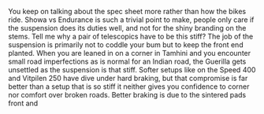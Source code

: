 You keep on talking about the spec sheet more rather than how the bikes ride. Showa vs Endurance is such a trivial point to make, people only care if the suspension does its duties well, and not for the shiny branding on the stems. Tell me why a pair of telescopics have to be this stiff? The job of the suspension is primarily not to coddle your bum but to keep the front end planted. When you are leaned in on a corner in Tamhini and you encounter small road imperfections as is normal for an Indian road, the Guerilla gets unsettled as the suspension is that stiff. Softer setups like on the Speed 400 and Vitpilen 250 have dive under hard braking, but that compromise is far better than a setup that is so stiff it neither gives you confidence to corner nor comfort over broken roads. Better braking is due to the sintered pads front and 